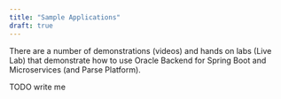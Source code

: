 ```yaml
---
title: "Sample Applications"
draft: true
---
```


There are a number of demonstrations (videos) and hands on labs (Live Lab) that demonstrate how to use Oracle Backend for Spring Boot and Microservices
(and Parse Platform).

TODO write me
